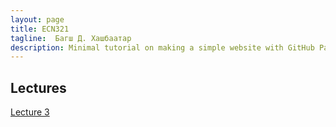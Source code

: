 ```yaml
---
layout: page
title: ECN321
tagline:  Багш Д. Хашбаатар
description: Minimal tutorial on making a simple website with GitHub Pages
---
```


## Lectures 

[Lecture 3](pages/Lectures/slide3.html)
